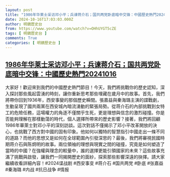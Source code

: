 ```yaml
---
layout: post
title: "1986年华莱士采访邓小平；兵谏蒋介石；国共两党卧底暗中交锋：中國歷史熱門20241016"
date: 2024-10-16T17:03:03.000Z
author: 明鏡歷史台
from: https://www.youtube.com/watch?v=OHhUYGT5cZE
tags: [ 明鏡歷史台 ]
comments: True
categories: [ 明鏡歷史台 ]
---
```

<!--1729098183000-->
[1986年华莱士采访邓小平；兵谏蒋介石；国共两党卧底暗中交锋：中國歷史熱門20241016](https://www.youtube.com/watch?v=OHhUYGT5cZE)
------

<div>
大家好！歡迎來到我們的中國歷史熱門節目！今天，我們將挑戰你的歷史認知，深入探討那些風起雲湧的時刻，讓你重新思考那些埋藏在歲月中的故事。首先，我們將帶你回到1936年，西安事變的那個歷史瞬間。張嘉益與秦海璐主演的諜戰劇，生動呈現了國共兩黨在西安城內暗流湧動的緊張局勢。從蒋介石的內部挑戰到女特工的危險任務，這場權力的角逐不僅關乎生死，更是理想與信念的激烈碰撞。你是否能夠理解在那樣動蕩的時代，個人選擇所帶來的歷史影響？接著，我們將回顧1986年華萊士對邓小平的深刻訪談。這次對話不僅揭示了邓小平改革開放的決心，也挑戰了西方對中國的固有印象。他如何以獨特的智慧指引中國走出一條不同的道路？而他的思想又是如何在全球範圍內引發深思的？最後，我們將審視民國時期蒋介石與陈炯明的故事。兩位領袖的理想與現實之間的碰撞，究竟是如何塑造了當時的中國？在強權與理念的較量中，誰的選擇更能引領國家的未來？這些故事充滿了挑戰與啟發，讓我們一同揭開歷史的面紗，探索那些影響深遠的抉擇。請大家繼續收看詳細內容！#2024谍战剧 #西安事变 #蒋介石 #国共两党 #卧底 #张嘉益 #秦海璐 #内战 #抗日战争 #情报
</div>
